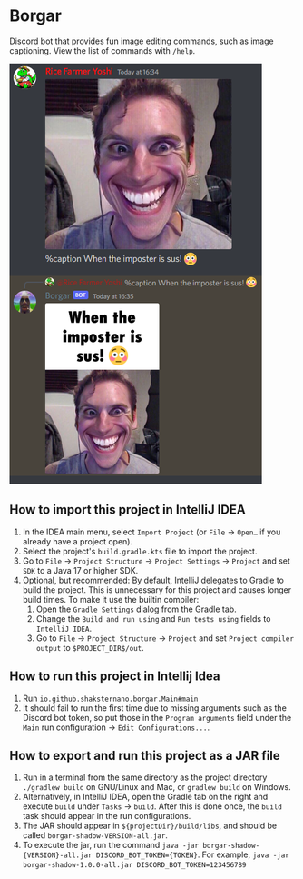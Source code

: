 # Borgar

Discord bot that provides fun image editing commands, such as image captioning. View the list of commands with `/help`.

![Image captioning](images/image_caption_example.png)

## How to import this project in IntelliJ IDEA
1. In the IDEA main menu, select `Import Project` (or `File` → `Open…` if you already have a project open).
2. Select the project's `build.gradle.kts` file to import the project.
3. Go to `File` → `Project Structure` → `Project Settings` → `Project` and set `SDK` to a Java 17 or higher SDK.
4. Optional, but recommended: By default, IntelliJ delegates to Gradle to build the project. This is unnecessary for this project and causes longer build times. To make it use the builtin compiler:
   1. Open the `Gradle Settings` dialog from the Gradle tab. 
   2. Change the `Build and run using` and `Run tests using` fields to `IntelliJ IDEA`. 
   3. Go to `File` → `Project Structure` → `Project` and set `Project compiler output` to `$PROJECT_DIR$/out`.

## How to run this project in Intellij Idea
1. Run `io.github.shaksternano.borgar.Main#main`
2. It should fail to run the first time due to missing arguments such as the Discord bot token, so put those in the `Program arguments` field under the `Main` run configuration → `Edit Configurations...`.

## How to export and run this project as a JAR file
1. Run in a terminal from the same directory as the project directory `./gradlew build` on GNU/Linux and Mac, or `gradlew build` on Windows.
2. Alternatively, in IntelliJ IDEA, open the Gradle tab on the right and execute `build` under `Tasks` → `build`. After this is done once, the `build` task should appear in the run configurations.
3. The JAR should appear in `${projectDir}/build/libs`, and should be called `borgar-shadow-VERSION-all.jar`.
4. To execute the jar, run the command `java -jar borgar-shadow-{VERSION}-all.jar DISCORD_BOT_TOKEN={TOKEN}`. For example, `java -jar borgar-shadow-1.0.0-all.jar DISCORD_BOT_TOKEN=123456789`
